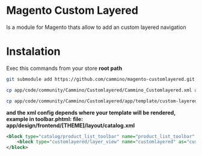 # Magento Custom Layered

Is a module for Magento thats allow to add an custom layered navigation


# Instalation

Exec this commands from your store **root path**
```sh
git submodule add https://github.com/cammino/magento-customlayered.git app/code/community/Cammino/Customlayered

cp app/code/community/Cammino/Customlayered/Cammino_Customlayered.xml app/etc/modules/

cp app/code/community/Cammino/Customlayered/app/template/custom-layered.phtml app/design/frontend/[THEME]/template/catalog/category/
```

**and the xml config depends where your template will be rendered, example in toolbar.phtml:**
**file: app/design/frontend/[THEME]/layout/catalog.xml**
```xml
<block type="catalog/product_list_toolbar" name="product_list_toolbar" template="catalog/product/list/toolbar.phtml">
    <block type="customlayered/layer_view" name="customlayered" as="customlayered" template="catalog/category/custom-layered.phtml" />
</block>
```